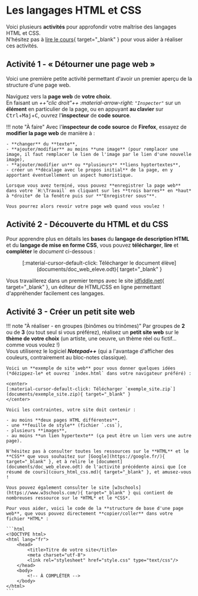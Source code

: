 # Les langages HTML et CSS

Voici plusieurs **activités** pour approfondir votre maîtrise des langages HTML et CSS.  
N'hésitez pas à [lire le cours](cours_html_css.md){ target="_blank" } pour vous aider à réaliser ces activités.

## Activité 1 - « Détourner une page web »

Voici une première petite activité permettant d'avoir un premier aperçu de la structure d'une page web.

Naviguez vers la **page web** de **votre choix**.  
En faisant un *++"clic droit"++ :material-arrow-right: `"Inspecter"`* sur un **élément** en particulier de la page, ou en appuyant **au clavier** sur <span class="keys"><kbd class="key-control">Ctrl</kbd><span>+</span><kbd class="key-shift">Maj</kbd><span>+</span><kbd class="key-c">C</kbd></span>, ouvrez l'**inspecteur** de **code source**.

!!! note "À faire"
    Avec l'**inspecteur de code source** de **Firefox**, essayez de **modifier la page web** de manière à :

    - **changer** du **texte**,
    - **ajouter/modifier** au moins **une image** (pour remplacer une image, il faut remplacer le lien de l'image par le lien d'une nouvelle image),
    - **ajouter/modifier un** ou **plusieurs** **liens hyptertextes**,
    - créer un **décalage avec le propos initial** de la page, en y apportant éventuellement un aspect humoristique.

    Lorsque vous avez terminé, vous pouvez **enregistrer la page web** dans votre `H:\Travail` en cliquant sur les **trois barres** en *haut* à *droite* de la fenêtre puis sur **"Enregistrer sous"**.

    Vous pourrez alors revoir votre page web quand vous voulez !

## Activité 2 - Découverte du HTML et du CSS

Pour apprendre plus en détails les **bases** du **langage de description HTML** et du **langage de mise en forme CSS**, vous pouvez **télécharger**, **lire** et **compléter** le *document* ci-dessous :

<center>
[:material-cursor-default-click: Télécharger le document élève](documents/doc_web_eleve.odt){ target="_blank" }
</center>

Vous travaillerez dans un premier temps avec le site [jdfiddle.net](https://jsfiddle.net/){ target="_blank" }, un éditeur de HTML/CSS en ligne permettant d'appréhender facilement ces langages.

## Activité 3 - Créer un petit site web

!!! note "À réaliser - en groupes (binômes ou trinômes)"
    Par groupes de **2** ou de **3** (ou tout seul si vous préférez), réalisez un **petit site web** sur le **thème de votre choix** (un artiste, une oeuvre, un thème réel ou fictif... comme vous voulez !)  
    Vous utiliserez le logiciel ***Notepad++*** (qui a l'avantage d'afficher des couleurs, contrairement au bloc-notes classique).

    Voici un **exemple de site web** pour vous donner quelques idées (*dézippez-le* et ouvrez `index.html` dans votre navigateur préféré) :

    <center>
    [:material-cursor-default-click: Télécharger `exemple_site.zip`](documents/exemple_site.zip){ target="_blank" }
    </center>

    Voici les contraintes, votre site doit contenir :

    - au moins **deux pages HTML différentes**,
    - une **feuille de style** (fichier `.css`),
    - plusieurs **images**,
    - au moins **un lien hypertexte** (ça peut être un lien vers une autre page).

    N'hésitez pas à consulter toutes les ressources sur le **HTML** et le **CSS** que vous souhaitez sur [Google](https://google.fr/){ target="_blank" }, et à relire le [document](documents/doc_web_eleve.odt) de l'activité précédente ainsi que [ce résumé de cours](cours_html_css.md){ target="_blank" }, et amusez-vous !

    Vous pouvez également consulter le site [w3schools](https://www.w3schools.com/){ target="_blank" } qui contient de nombreuses ressource sur le *HTML* et le *CSS*.

    Pour vous aider, voici le code de la **structure de base d'une page web**, que vous pouvez directement **copier/coller** dans votre fichier *HTML* :

    ```html
    <!DOCTYPE html> 
    <html lang="fr"> 
        <head> 
            <title>Titre de votre site</title> 
            <meta charset="utf-8"> 
            <link rel="stylesheet" href="style.css" type="text/css"/>   
        </head> 
        <body> 
            <!-- À COMPLÉTER -->    
        </body>
    </html>
    ```
